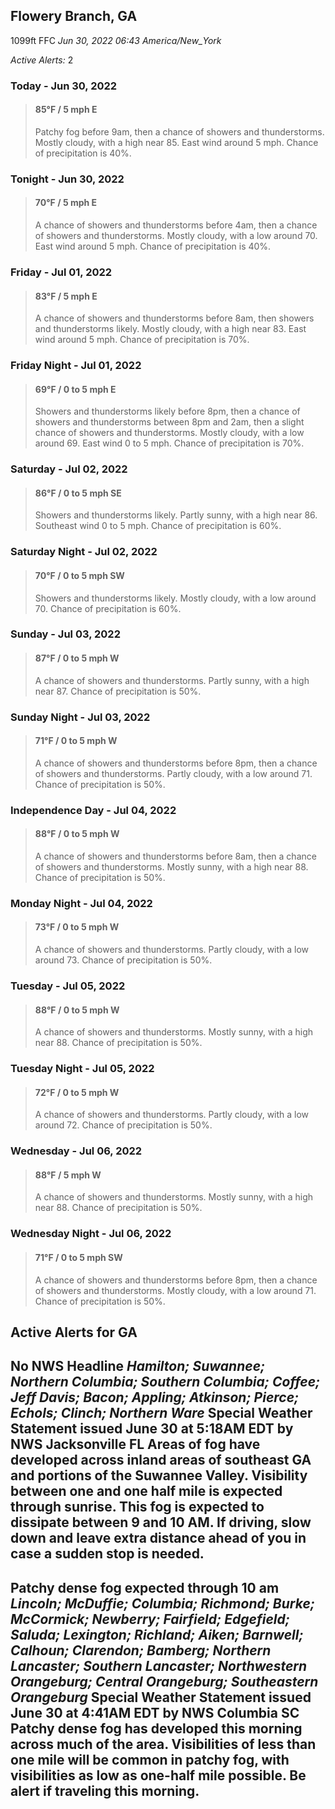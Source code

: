 ## Flowery Branch, GA
1099ft
FFC
*Jun 30, 2022 06:43 America/New_York*

*Active Alerts:* 2
### Today - Jun 30, 2022
> #### **85&deg;F** / 5 mph E
> Patchy fog before 9am, then a chance of showers and thunderstorms. Mostly cloudy, with a high near 85. East wind around 5 mph. Chance of precipitation is 40%.

### Tonight - Jun 30, 2022
> #### **70&deg;F** / 5 mph E
> A chance of showers and thunderstorms before 4am, then a chance of showers and thunderstorms. Mostly cloudy, with a low around 70. East wind around 5 mph. Chance of precipitation is 40%.

### Friday - Jul 01, 2022
> #### **83&deg;F** / 5 mph E
> A chance of showers and thunderstorms before 8am, then showers and thunderstorms likely. Mostly cloudy, with a high near 83. East wind around 5 mph. Chance of precipitation is 70%.

### Friday Night - Jul 01, 2022
> #### **69&deg;F** / 0 to 5 mph E
> Showers and thunderstorms likely before 8pm, then a chance of showers and thunderstorms between 8pm and 2am, then a slight chance of showers and thunderstorms. Mostly cloudy, with a low around 69. East wind 0 to 5 mph. Chance of precipitation is 70%.

### Saturday - Jul 02, 2022
> #### **86&deg;F** / 0 to 5 mph SE
> Showers and thunderstorms likely. Partly sunny, with a high near 86. Southeast wind 0 to 5 mph. Chance of precipitation is 60%.

### Saturday Night - Jul 02, 2022
> #### **70&deg;F** / 0 to 5 mph SW
> Showers and thunderstorms likely. Mostly cloudy, with a low around 70. Chance of precipitation is 60%.

### Sunday - Jul 03, 2022
> #### **87&deg;F** / 0 to 5 mph W
> A chance of showers and thunderstorms. Partly sunny, with a high near 87. Chance of precipitation is 50%.

### Sunday Night - Jul 03, 2022
> #### **71&deg;F** / 0 to 5 mph W
> A chance of showers and thunderstorms before 8pm, then a chance of showers and thunderstorms. Partly cloudy, with a low around 71. Chance of precipitation is 50%.

### Independence Day - Jul 04, 2022
> #### **88&deg;F** / 0 to 5 mph W
> A chance of showers and thunderstorms before 8am, then a chance of showers and thunderstorms. Mostly sunny, with a high near 88. Chance of precipitation is 50%.

### Monday Night - Jul 04, 2022
> #### **73&deg;F** / 0 to 5 mph W
> A chance of showers and thunderstorms. Partly cloudy, with a low around 73. Chance of precipitation is 50%.

### Tuesday - Jul 05, 2022
> #### **88&deg;F** / 0 to 5 mph W
> A chance of showers and thunderstorms. Mostly sunny, with a high near 88. Chance of precipitation is 50%.

### Tuesday Night - Jul 05, 2022
> #### **72&deg;F** / 0 to 5 mph W
> A chance of showers and thunderstorms. Partly cloudy, with a low around 72. Chance of precipitation is 50%.

### Wednesday - Jul 06, 2022
> #### **88&deg;F** / 5 mph W
> A chance of showers and thunderstorms. Mostly sunny, with a high near 88. Chance of precipitation is 50%.

### Wednesday Night - Jul 06, 2022
> #### **71&deg;F** / 0 to 5 mph SW
> A chance of showers and thunderstorms before 8pm, then a chance of showers and thunderstorms. Mostly cloudy, with a low around 71. Chance of precipitation is 50%.

## Active Alerts for GA

No NWS Headline
*Hamilton; Suwannee; Northern Columbia; Southern Columbia; Coffee; Jeff Davis; Bacon; Appling; Atkinson; Pierce; Echols; Clinch; Northern Ware*
Special Weather Statement issued June 30 at 5:18AM EDT by NWS Jacksonville FL
Areas of fog have developed across inland areas of southeast GA
and portions of the Suwannee Valley. Visibility between one and
one half mile is expected through sunrise. This fog is expected
to dissipate between 9 and 10 AM. If driving, slow down and leave
extra distance ahead of you in case a sudden stop is needed.
---

**Patchy dense fog expected through 10 am**
*Lincoln; McDuffie; Columbia; Richmond; Burke; McCormick; Newberry; Fairfield; Edgefield; Saluda; Lexington; Richland; Aiken; Barnwell; Calhoun; Clarendon; Bamberg; Northern Lancaster; Southern Lancaster; Northwestern Orangeburg; Central Orangeburg; Southeastern Orangeburg*
Special Weather Statement issued June 30 at 4:41AM EDT by NWS Columbia SC
Patchy dense fog has developed this morning across much of the
area. Visibilities of less than one mile will be common in patchy
fog, with visibilities as low as one-half mile possible. Be alert
if traveling this morning.
---

